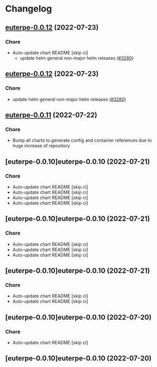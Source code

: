 # Changelog



## [euterpe-0.0.12](https://github.com/truecharts/apps/compare/euterpe-0.0.11...euterpe-0.0.12) (2022-07-23)

### Chore

- Auto-update chart README [skip ci]
  - update helm general non-major helm releases ([#3280](https://github.com/truecharts/apps/issues/3280))




## [euterpe-0.0.12](https://github.com/truecharts/apps/compare/euterpe-0.0.11...euterpe-0.0.12) (2022-07-23)

### Chore

- update helm general non-major helm releases ([#3280](https://github.com/truecharts/apps/issues/3280))




## [euterpe-0.0.11](https://github.com/truecharts/apps/compare/euterpe-0.0.10...euterpe-0.0.11) (2022-07-22)

### Chore

- Bump all charts to generate config and container references due to huge increase of repository



## [euterpe-0.0.10]euterpe-0.0.10 (2022-07-21)

### Chore

- Auto-update chart README [skip ci]
- Auto-update chart README [skip ci]
- Auto-update chart README [skip ci]
- Auto-update chart README [skip ci]



## [euterpe-0.0.10]euterpe-0.0.10 (2022-07-21)

### Chore

- Auto-update chart README [skip ci]
- Auto-update chart README [skip ci]
- Auto-update chart README [skip ci]



## [euterpe-0.0.10]euterpe-0.0.10 (2022-07-21)

### Chore

- Auto-update chart README [skip ci]
- Auto-update chart README [skip ci]



## [euterpe-0.0.10]euterpe-0.0.10 (2022-07-20)

### Chore

- Auto-update chart README [skip ci]



## [euterpe-0.0.10]euterpe-0.0.10 (2022-07-20)
